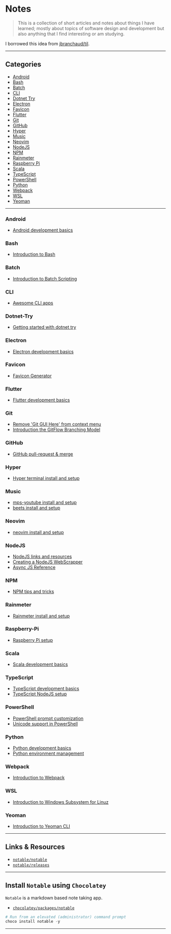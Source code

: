 # Notes

> This is a collection of short articles and notes about things I have learned; 
> mostly about topics of software design and development but also anything that
> I find interesting or am studying.

I borrowed this idea from [jbranchaud/til](https://github.com/jbranchaud/til).

---

## Categories

- [Android](https://github.com/patevs/notes#android)
- [Bash](https://github.com/patevs/notes#bash)
- [Batch](https://github.com/patevs/notes#batch)
- [CLI](https://github.com/patevs/notes#cli)
- [Dotnet Try](https://github.com/patevs/notes#dotnet-try)
- [Electron](https://github.com/patevs/notes#electron)
- [Favicon](https://github.com/patevs/notes#favicon)
- [Flutter](https://github.com/patevs/notes#flutter)
- [Git](https://github.com/patevs/notes#git)
- [GitHub](https://github.com/patevs/notes#github)
- [Hyper](https://github.com/patevs/notes#hyper)
- [Music](https://github.com/patevs/notes#music)
- [Neovim](https://github.com/patevs/notes#neovim)
- [NodeJS](https://github.com/patevs/notes#nodejs)
- [NPM](https://github.com/patevs/notes#npm)
- [Rainmeter](https://github.com/patevs/notes#rainmeter)
- [Raspberry Pi](https://github.com/patevs/notes#raspberry-pi)
- [Scala](https://github.com/patevs/notes#scala)
- [TypeScript](https://github.com/patevs/notes#typescript)
- [PowerShell](https://github.com/patevs/notes#powershell)
- [Python](https://github.com/patevs/notes#python)
- [Webpack](https://github.com/patevs/notes#webpack)
- [WSL](https://github.com/patevs/notes#wsl)
- [Yeoman](https://github.com/patevs/notes#yeoman)

---

### Android

- [Android development basics](https://github.com/patevs/notes/blob/master/android/android-basics.md)

### Bash

- [Introduction to Bash](https://github.com/patevs/notes/blob/master/bash/bash-basics.md)

### Batch

- [Introduction to Batch Scripting](https://github.com/patevs/notes/blob/master/batch/batch-basics.md)

### CLI

- [Awesome CLI apps](https://github.com/patevs/notes/blob/master/cli/cli-apps.md)

### Dotnet-Try

- [Getting started with dotnet try](https://github.com/patevs/notes/blob/master/dotnet-try/dotnet-try-intro.md)

### Electron

- [Electron development basics](https://github.com/patevs/notes/blob/master/electron/electron-basics.md)

### Favicon

- [Favicon Generator](https://github.com/patevs/notes/blob/master/favicon/favicon-generator.md)

### Flutter

- [Flutter development basics](https://github.com/patevs/notes/blob/master/flutter/flutter-basics.md)

### Git

- [Remove 'Git GUI Here' from context menu](https://github.com/patevs/notes/blob/master/git/git-context.md)
- [Introduction the GitFlow Branching Model](https://github.com/patevs/notes/blob/master/git/git-flow.md)

### GitHub

- [GitHub pull-request & merge](https://github.com/patevs/notes/blob/master/github/github-pull.md)

### Hyper

- [Hyper terminal install and setup](https://github.com/patevs/notes/blob/master/hyper/hyper-basics.md)

### Music

- [mps-youtube install and setup](https://github.com/patevs/notes/blob/master/music/mpsyt.md)
- [beets install and setup](https://github.com/patevs/notes/blob/master/music/beets.md)

### Neovim

- [neovim install and setup](https://github.com/patevs/notes/blob/master/neovim/neovim-intro.md)

### NodeJS

- [NodeJS links and resources](https://github.com/patevs/notes/blob/master/nodejs/node-basics.md)
- [Creating a NodeJS WebScrapper](https://github.com/patevs/notes/blob/master/nodejs/node-web-scrapper.md)
- [Async JS Reference](https://github.com/patevs/notes/blob/master/nodejs/async-reference.md)

### NPM

- [NPM tips and tricks](https://github.com/patevs/notes/blob/master/npm/npm-tips-tricks.md)

### Rainmeter

- [Rainmeter install and setup](https://github.com/patevs/notes/blob/master/rainmeter/rainmeter-basics.md)

### Raspberry-Pi

- [Raspberry Pi setup](https://github.com/patevs/notes/blob/master/raspberrypi/raspberrypi-setup.md)

### Scala

- [Scala development basics](https://github.com/patevs/notes/blob/master/scala/scala-basics.md)

### TypeScript

- [TypeScript development basics](https://github.com/patevs/notes/blob/master/typescript/typescript-basics.md)
- [TypeScript NodeJS setup](https://github.com/patevs/notes/blob/master/typescript/typescript-node.md)

### PowerShell

- [PowerShell prompt customization](https://github.com/patevs/notes/blob/master/powershell/powershell-custom.md)
- [Unicode support in PowerShell](https://github.com/patevs/notes/blob/master/powershell/unicode-support.md)

### Python

- [Python development basics](https://github.com/patevs/notes/blob/master/python/python-basics.md)
- [Python environment management](https://github.com/patevs/notes/blob/master/python/python-environment.md)

### Webpack

- [Introduction to Webpack](https://github.com/patevs/notes/blob/master/webpack/webpack-basics.md)

### WSL

- [Introduction to Windows Subsystem for Linuz](https://github.com/patevs/notes/blob/master/wsl/wsl-basics.md)

### Yeoman

- [Introduction to Yeoman CLI](https://github.com/patevs/notes/blob/master/yeoman/yeoman-basics.md)

---

## Links & Resources

- [`notable/notable`](https://github.com/notable/notable)
- [`notable/releases`](https://github.com/notable/notable/releases)

---

## Install `Notable` using `Chocolatey`

`Notable` is a markdown based note taking app.

- [`chocolatey/packages/notable`](https://chocolatey.org/packages/notable)

```powershell
# Run from an elevated (administrator) command prompt
choco install notable -y
```

---
